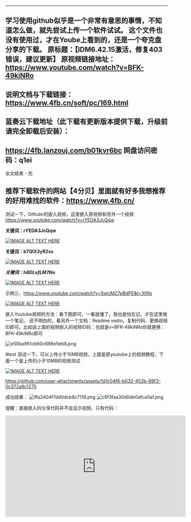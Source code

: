 ---
学习使用github似乎是一个非常有意思的事情，不知道怎么做，就先尝试上传一个软件试试。
这个文件也没有使用过，才在Yoube上看到的，还是一个夸克盘分享的下载。
原标题：【IDM6.42.15激活，修复403错误，建议更新】
原视频链接地址：https://www.youtube.com/watch?v=BFK-49kiNRo
-
说明文档与下载链接：https://www.4fb.cn/soft/pc/169.html
-
蓝奏云下载地址（此下载有更新版本提供下载，升级前请完全卸载后安装）：
-
https://4fb.lanzouj.com/b01kvr6bc
网盘访问密码：q1ei
-
全文结束 - 完

推荐下载软件的网站【4分贝】里面就有好多我想推荐的好用难找的软件：https://www.4fb.cn/
-

测试一下，Githubr的嵌入视频，这里嵌入原视频和另外一个视频
https://www.youtube.com/watch?v=rYEDA3JcQqw

**关键词：rYEDA3JcQqw**

[![IMAGE ALT TEXT HERE](https://img.youtube.com/vi/rYEDA3JcQqw/0.jpg)](https://www.youtube.com/watch?v=rYEDA3JcQqw)

**关键词：b7QlX3yR2xs**

[![IMAGE ALT TEXT HERE](https://img.youtube.com/vi/b7QlX3yR2xs/0.jpg)](https://www.youtube.com/watch?v=b7QlX3yR2xs)

***关键词：h8DLofLM7No***

[![IMAGE ALT TEXT HERE](https://img.youtube.com/vi/h8DLofLM7No/0.jpg)](https://www.youtube.com/watch?v=h8DLofLM7No)


示例三、https://www.youtube.com/watch?v=SwUMZ7pBdPE&t=309s

[![IMAGE ALT TEXT HERE](https://img.youtube.com/vi/SwUMZ7pBdPE/0.jpg)](https://www.youtube.com/watch?v=SwUMZ7pBdPE)

嵌入Youtube视频的方法：看下图即可、一看就懂了。我也是怕忘记，才在这里做一个笔记。
还不明白的，看另外一个文档：Readme vedio，复制代码、更换视频ID即可。比如说上面的视频嵌入的视频ID码：也就是v=BFK-49kiNRo你就更换：BFK-49kiNRo即可


![e50ba961cb60c698e5eb8.png](https://pic.gitme.us.kg/file/e50ba961cb60c698e5eb8.png)




#test
测试一下，可以上传小于10MB视频，上面是原youtube上的视频教程，下面一个是上传的小于10MB的视频测试



[![IMAGE ALT TEXT HERE](https://img.youtube.com/vi/nfWlot6h_JM/0.jpg)](https://www.youtube.com/watch?v=nfWlot6h_JM)


https://github.com/user-attachments/assets/1d1c04f6-b032-452b-89f3-0c372a9c1275

成功效果：
![ffa2404f7dd0dcb8c7119.png](https://pic.gitme.us.kg/file/ffa2404f7dd0dcb8c7119.png)
![c6f3faa30d0de0afca0af.png](https://pic.gitme.us.kg/file/c6f3faa30d0de0afca0af.png)

提醒：直接嵌入的分享代码并不会显示视频，只有代码：

<iframe width="560" height="315" src="https://www.youtube.com/embed/nfWlot6h_JM?si=R1NzvjRtLCMSb5zg" title="YouTube video player" frameborder="0" allow="accelerometer; autoplay; clipboard-write; encrypted-media; gyroscope; picture-in-picture; web-share" referrerpolicy="strict-origin-when-cross-origin" allowfullscreen></iframe>

